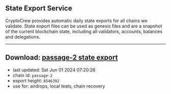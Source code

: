 ## State Export Service
CryptoCrew provides automatic daily state exports for all chains we validate. State export files can be used as genesis files and are a snapshot of the current blockchain state, including all validators, accounts, balances and delegations.

---
**Download: [passage-2 state export](https://dl-eu2.ccvalidators.com/SERVICE/passage/passage-2_export_8546392.json)**
---

- last updated: Sat Jun 01 2024 07:20:26
- chain id: `passage-2`
- export height: `8546392`
- use for: airdrops, local tests, chain recovery
